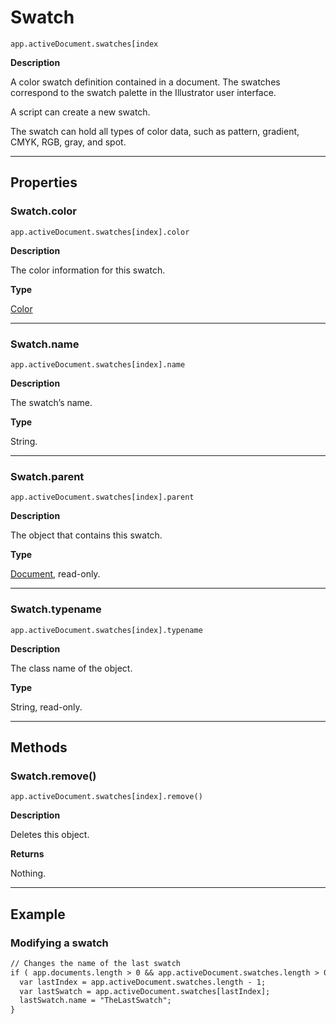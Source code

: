 <a id="jsobjref-swatch"></a>

# Swatch

`app.activeDocument.swatches[index`

**Description**

A color swatch definition contained in a document. The swatches correspond to the swatch palette in the Illustrator user interface.

A script can create a new swatch.

The swatch can hold all types of color data, such as pattern, gradient, CMYK, RGB, gray, and spot.

---

## Properties

<a id="jsobjref-swatch-color"></a>

### Swatch.color

`app.activeDocument.swatches[index].color`

**Description**

The color information for this swatch.

**Type**

[Color](Color.md#jsobjref-color)

---

<a id="jsobjref-swatch-name"></a>

### Swatch.name

`app.activeDocument.swatches[index].name`

**Description**

The swatch’s name.

**Type**

String.

---

<a id="jsobjref-swatch-parent"></a>

### Swatch.parent

`app.activeDocument.swatches[index].parent`

**Description**

The object that contains this swatch.

**Type**

[Document](Document.md#jsobjref-document), read-only.

---

<a id="jsobjref-swatch-typename"></a>

### Swatch.typename

`app.activeDocument.swatches[index].typename`

**Description**

The class name of the object.

**Type**

String, read-only.

---

## Methods

<a id="jsobjref-swatch-remove"></a>

### Swatch.remove()

`app.activeDocument.swatches[index].remove()`

**Description**

Deletes this object.

**Returns**

Nothing.

---

## Example

### Modifying a swatch

```default
// Changes the name of the last swatch
if ( app.documents.length > 0 && app.activeDocument.swatches.length > 0 ) {
  var lastIndex = app.activeDocument.swatches.length - 1;
  var lastSwatch = app.activeDocument.swatches[lastIndex];
  lastSwatch.name = "TheLastSwatch";
}
```
